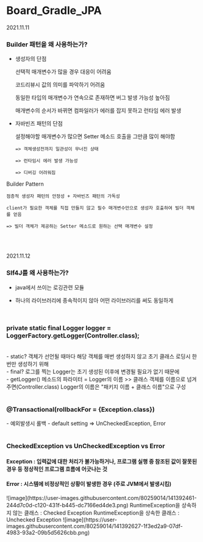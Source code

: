 # Board_Gradle_JPA

2021.11.11

<h3>Builder 패턴을 왜 사용하는가?</h3>

* 생성자의 단점

   선택적 매개변수가 많을 경우 대응이 어려움
   
   코드리뷰시 값의 의미를 파악하기 어려움
   
   동일한 타입의 매개변수가 연속으로 존재하면 버그 발생 가능성 높아짐
   
   매개변수의 순서가 바뀌면 컴파일러가 에러를 잡지 못하고 런타임 에러 발생 


* 자바빈즈 패턴의 단점

   설정해야할 매개변수가 많으면 Setter 메소드 호출을 그만큼 많이 해야함
    
      => 객체생성전까지 일관성이 무너진 상태
      
      => 런타임시 에러 발생 가능성

      => 디버깅 어려워짐
      
    
 Builder Pattern
 
    점층적 생성자 패턴의 안정성 + 자바빈즈 패턴의 가독성
    
    client가 필요한 객체를 직접 만들지 않고 필수 매개변수만으로 생성자 호출하여 빌더 객체를 얻음
    
    => 빌더 객체가 제공하는 Setter 메소드로 원하는 선택 매개변수 설정
 
 <br><br>
 
  
2021.11.12

<h3>Slf4J를 왜 사용하는가?</h3>

 - java에서 쓰이는 로깅관련 모듈
 
 - 하나의 라이브러리에 종속적이지 않아 어떤 라이브러리를 써도 동일하게 
<br>

<h3>private static final Logger logger = LoggerFactory.getLogger(Controller.class);</h3>
<br>
 - static?
 객체가 선언될 때마다 해당 객체를 매번 생성하지 않고 초기 클래스 로딩시 한번만 생성하기 위해
<br>
 - final?
 로그를 찍는 Logger는 초기 생성된 이후에 변경될 필요가 없기 때문에
<br>
 - getLogger() 메소드의 파라미터 = Logger의 이름
>> 클래스 객체를 이름으로 넘겨주면(Controller.class) Logger의 이름은 "패키지 이름 + 클래스 이름"으로 구성 
<br><br>

<h3>@Transactional(rollbackFor = {Exception.class})</h3>
 - 예외발생시 롤백
 - default setting => UnCheckedException, Error
 <br>
 <br>
 <h3>CheckedException vs UnCheckedException vs Error</h3>
 <h4>Exception : 입력값에 대한 처리가 불가능하거나, 프로그램 실행 중 참조된 값이 잘못된 경우 등 정상적인 프로그램 흐름에 어긋나는 것</h4>
 <h4>Error : 시스템에 비정상적인 상황이 발생한 경우 (주로 JVM에서 발생시킴)</h4>
 ![image](https://user-images.githubusercontent.com/80259014/141392461-244d7c0d-c120-431f-b445-dc7166ed4de3.png)
RuntimeException을 상속하지 않는 클래스 : Checked Exception
RuntimeException을 상속한 클래스 : Unchecked Exception
![image](https://user-images.githubusercontent.com/80259014/141392627-1f3ed2a9-07df-4983-93a2-09b5d5626cbb.png)


